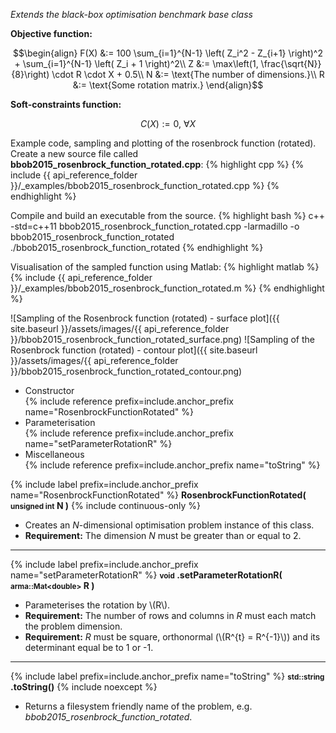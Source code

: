 *Extends the black-box optimisation benchmark base class*

**Objective function:**

$$\begin{align}
F(X) &:= 100 \sum_{i=1}^{N-1} \left( Z_i^2 - Z_{i+1} \right)^2 + \sum_{i=1}^{N-1} \left( Z_i + 1 \right)^2\\
Z &:= \max\left(1, \frac{\sqrt{N}}{8}\right) \cdot R \cdot X + 0.5\\
N &:= \text{The number of dimensions.}\\
R &:= \text{Some rotation matrix.}
\end{align}$$

**Soft-constraints function:**

$$C(X) := 0, \ \forall X$$

Example code, sampling and plotting of the rosenbrock function (rotated).
Create a new source file called **bbob2015_rosenbrock_function_rotated.cpp**:
{% highlight cpp %}
{% include {{ api_reference_folder }}/_examples/bbob2015_rosenbrock_function_rotated.cpp %}
{% endhighlight %}

Compile and build an executable from the source.
{% highlight bash %}
c++ -std=c++11 bbob2015_rosenbrock_function_rotated.cpp -larmadillo -o bbob2015_rosenbrock_function_rotated
./bbob2015_rosenbrock_function_rotated
{% endhighlight %}

Visualisation of the sampled function using Matlab:
{% highlight matlab %}
{% include {{ api_reference_folder }}/_examples/bbob2015_rosenbrock_function_rotated.m %}
{% endhighlight %}

![Sampling of the Rosenbrock function (rotated) - surface plot]({{ site.baseurl }}/assets/images/{{ api_reference_folder }}/bbob2015_rosenbrock_function_rotated_surface.png)
![Sampling of the Rosenbrock function (rotated) - contour plot]({{ site.baseurl }}/assets/images/{{ api_reference_folder }}/bbob2015_rosenbrock_function_rotated_contour.png)

- Constructor<br>
  {% include reference prefix=include.anchor_prefix name="RosenbrockFunctionRotated" %}
- Parameterisation<br>
  {% include reference prefix=include.anchor_prefix name="setParameterRotationR" %}
- Miscellaneous<br>
  {% include reference prefix=include.anchor_prefix name="toString" %}
  
{% include label prefix=include.anchor_prefix name="RosenbrockFunctionRotated" %}
**RosenbrockFunctionRotated( <small>unsigned int</small> N )** {% include continuous-only %}

- Creates an *N*-dimensional optimisation problem instance of this class.
- **Requirement:** The dimension *N* must be greater than or equal to 2.

---
{% include label prefix=include.anchor_prefix name="setParameterRotationR" %}
**<small>void</small> .setParameterRotationR( <small>arma::Mat&lt;double&gt;</small> R )**

- Parameterises the rotation by \\(R\\).
- **Requirement:** The number of rows and columns in *R* must each match the problem dimension.
- **Requirement:** *R* must be square, orthonormal (\\(R^{t} = R^{-1}\\)) and its determinant equal be to 1 or -1.

---
{% include label prefix=include.anchor_prefix name="toString" %}
**<small>std::string</small> .toString()** {% include noexcept %}

- Returns a filesystem friendly name of the problem, e.g. *bbob2015_rosenbrock_function_rotated*.
